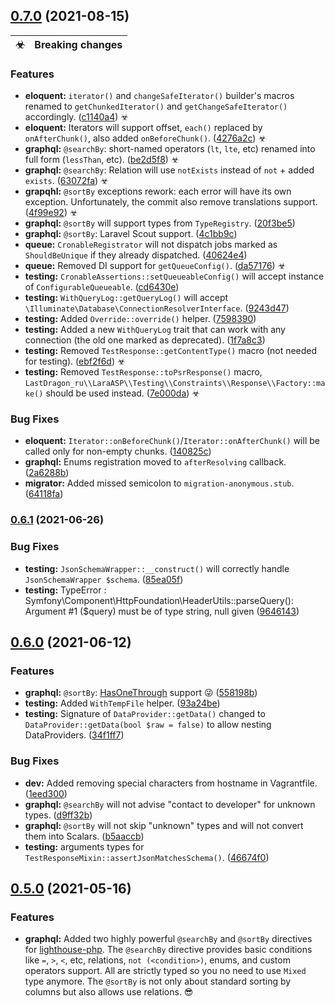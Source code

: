 ## [0.7.0](https://github.com/LastDragon-ru/lara-asp/compare/0.6.1...0.7.0) (2021-08-15)

☣ | Breaking changes
:---: | :---

### Features

* **eloquent:** `iterator()` and `changeSafeIterator()` builder's macros renamed to `getChunkedIterator()` and `getChangeSafeIterator()` accordingly. ([c1140a4](https://github.com/LastDragon-ru/lara-asp/commit/c1140a49ce688241aad701a6c4e67561de4d1447)) ☣
* **eloquent:** Iterators will support offset, `each()` replaced by `onAfterChunk()`, also added `onBeforeChunk()`. ([4276a2c](https://github.com/LastDragon-ru/lara-asp/commit/4276a2c259661296df2ab5f93921c23b4a1aea22)) ☣
* **graphql:** `@searchBy`: short-named operators (`lt`, `lte`, etc) renamed into full form (`lessThan`, etc). ([be2d5f8](https://github.com/LastDragon-ru/lara-asp/commit/be2d5f824fb5642d7ef5dac2081c2ce76e15ac79)) ☣
* **graphql:** `@searchBy`: Relation will use `notExists` instead of `not` + added `exists`. ([63072fa](https://github.com/LastDragon-ru/lara-asp/commit/63072fafa46d6c63eb17d539b5a9f04a98124efd)) ☣
* **grapqhl:** `@sortBy` exceptions rework: each error will have its own exception. Unfortunately, the commit also remove translations support. ([4f99e92](https://github.com/LastDragon-ru/lara-asp/commit/4f99e9215208fb242ddf8c271ccb545d2315f318)) ☣
* **graphql:** `@sortBy` will support types from `TypeRegistry`. ([20f3be5](https://github.com/LastDragon-ru/lara-asp/commit/20f3be5950be758989a9a8da9b9bc998ded16cf2))
* **graphql:** `@sortBy`: Laravel Scout support. ([4c1bb9c](https://github.com/LastDragon-ru/lara-asp/commit/4c1bb9c088266ccb55b528187730664a09998ad1))
* **queue:** `CronableRegistrator` will not dispatch jobs marked as `ShouldBeUnique` if they already dispatched. ([40624e4](https://github.com/LastDragon-ru/lara-asp/commit/40624e4b9ff24652b697e714cf3bf541dce674cd))
* **queue:** Removed DI support for `getQueueConfig()`. ([da57176](https://github.com/LastDragon-ru/lara-asp/commit/da571767429def535681d8f09bdc3d4e6cc47289)) ☣
* **testing:** `CronableAssertions::setQueueableConfig()` will accept instance of `ConfigurableQueueable`. ([cd6430e](https://github.com/LastDragon-ru/lara-asp/commit/cd6430e835dd8fcb84a4e85e961119abfbf3ac81))
* **testing:** `WithQueryLog::getQueryLog()` will accept `\Illuminate\Database\ConnectionResolverInterface`. ([9243d47](https://github.com/LastDragon-ru/lara-asp/commit/9243d47849c016834b21a1213f58f5400e7c9a32))
* **testing:** Added `Override::override()` helper. ([7598390](https://github.com/LastDragon-ru/lara-asp/commit/759839045f9f4e0d97f66e8d53555e5479198c97))
* **testing:** Added a new `WithQueryLog` trait that can work with any connection (the old one marked as deprecated). ([1f7a8c3](https://github.com/LastDragon-ru/lara-asp/commit/1f7a8c3f0a87a42c50d457b43bf70e551f914172))
* **testing:** Removed `TestResponse::getContentType()` macro (not needed for testing). ([ebf2f6d](https://github.com/LastDragon-ru/lara-asp/commit/ebf2f6d6eee31ff1d133253f62104cf18f21c581)) ☣
* **testing:** Removed `TestResponse::toPsrResponse()` macro, `LastDragon_ru\\LaraASP\\Testing\\Constraints\\Response\\Factory::make()` should be used instead. ([7e000da](https://github.com/LastDragon-ru/lara-asp/commit/7e000da6a2820db43e82faf2b1f0cade1ed5de37)) ☣


### Bug Fixes

* **eloquent:** `Iterator::onBeforeChunk()`/`Iterator::onAfterChunk()` will be called only for non-empty chunks. ([140825c](https://github.com/LastDragon-ru/lara-asp/commit/140825c2c59098d8664f88471d053e330c1f4f2c))
* **graphql:** Enums registration moved to `afterResolving` callback. ([2a6288b](https://github.com/LastDragon-ru/lara-asp/commit/2a6288b8f90b584ec17bc2dac32f046c5e4defcc))
* **migrator:** Added missed semicolon to `migration-anonymous.stub`. ([64118fa](https://github.com/LastDragon-ru/lara-asp/commit/64118fa988527329593aefe42e4889994ddbfec8))


### [0.6.1](https://github.com/LastDragon-ru/lara-asp/compare/0.6.0...0.6.1) (2021-06-26)


### Bug Fixes

* **testing:** `JsonSchemaWrapper::__construct()` will correctly handle `JsonSchemaWrapper $schema`. ([85ea05f](https://github.com/LastDragon-ru/lara-asp/commit/85ea05fd3748fcf7c5d13aca6d6360e30d7de7bb))
* **testing:** TypeError : Symfony\Component\HttpFoundation\HeaderUtils::parseQuery(): Argument #1 ($query) must be of type string, null given ([9646143](https://github.com/LastDragon-ru/lara-asp/commit/9646143207dc399e3f0b7452cb52f720f69b22f2))

## [0.6.0](https://github.com/LastDragon-ru/lara-asp/compare/0.5.0...0.6.0) (2021-06-12)


### Features

* **graphql:** `@sortBy`: [HasOneThrough](https://laravel.com/docs/8.x/eloquent-relationships#has-one-through) support 😜 ([558198b](https://github.com/LastDragon-ru/lara-asp/commit/558198b5672757cbb039b6b23211af30e5823b62))
* **testing:** Added `WithTempFile` helper. ([93a24be](https://github.com/LastDragon-ru/lara-asp/commit/93a24be20fc42e64f2962a5077d37d0ea3f0f801))
* **testing:** Signature of `DataProvider::getData()` changed to `DataProvider::getData(bool $raw = false)` to allow nesting DataProviders. ([34f1ff7](https://github.com/LastDragon-ru/lara-asp/commit/34f1ff7b8e4667c93c9fa4e07f167e8061394331))


### Bug Fixes

* **dev:** Added removing special characters from hostname in Vagrantfile. ([1eed300](https://github.com/LastDragon-ru/lara-asp/commit/1eed3003ad1d2a5c8ebc56f60f89c71ab68d70c7))
* **graphql:** `@searchBy` will not advise "contact to developer" for unknown types. ([d9ff32b](https://github.com/LastDragon-ru/lara-asp/commit/d9ff32b6151065b9871d6b46cbadf776b8080590))
* **graphql:** `@sortBy` will not skip "unknown" types and will not convert them into Scalars. ([b5aaccb](https://github.com/LastDragon-ru/lara-asp/commit/b5aaccb981caca25b62fbe08a3b8139abcc74840))
* **testing:** arguments types for `TestResponseMixin::assertJsonMatchesSchema()`. ([46674f0](https://github.com/LastDragon-ru/lara-asp/commit/46674f037958a6a4e66de4e2d69b60d621fc1e58))

## [0.5.0](https://github.com/LastDragon-ru/lara-asp/compare/0.4.0...0.5.0) (2021-05-16)


### Features

* **graphql:** Added two highly powerful `@searchBy` and `@sortBy`  directives for [lighthouse-php](https://lighthouse-php.com/). The `@searchBy` directive provides basic conditions like `=`, `>`, `<`, etc, relations, `not (<condition>)`, enums, and custom operators support. All are strictly typed so you no need to use `Mixed` type anymore. The `@sortBy` is not only about standard sorting by columns but also allows use relations. 😎
